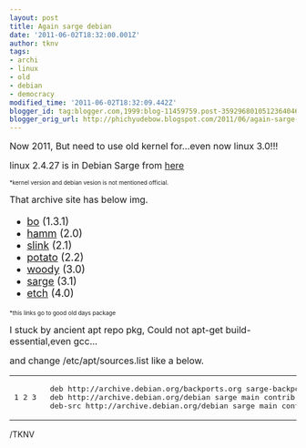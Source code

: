 ```yaml
---
layout: post
title: Again sarge debian
date: '2011-06-02T18:32:00.001Z'
author: tknv
tags:
- archi
- linux
- old
- debian
- democracy
modified_time: '2011-06-02T18:32:09.442Z'
blogger_id: tag:blogger.com,1999:blog-11459759.post-3592968010512364046
blogger_orig_url: http://phichyudebow.blogspot.com/2011/06/again-sarge-debian.html
---
```


<div class='posterous_autopost'><p><span style="font-size: medium;">Now 2011, But need to use old kernel for...even now linux 3.0!!!</span></p>  <p><span style="font-size: medium;">linux 2.4.27 is in Debian Sarge from <a href="http://cdimage.debian.org/cdimage/archive/">here</a></span></p>  <p><span style="font-size: x-small;">*kernel version and debian vesion is not mentioned official.</span></p>  <p><span style="font-size: medium;">That archive site has below img.</span></p>  <ul style="font-size: large;">  <li><span style="font-size: large;"><a href="http://archive.debian.net/bo/">bo</a> (1.3.1)</span></li>  <li><span style="font-size: large;"><a href="http://archive.debian.net/hamm/">hamm</a> (2.0)</span></li>  <li><span style="font-size: large;"><a href="http://archive.debian.net/slink/">slink</a> (2.1)</span></li>  <li><span style="font-size: large;"><a href="http://archive.debian.net/potato/">potato</a> (2.2)</span></li>  <li><span style="font-size: large;"><a href="http://archive.debian.net/woody/">woody</a> (3.0)</span></li>  <li><span style="font-size: large;"><a href="http://archive.debian.net/sarge/">sarge</a> (3.1)</span></li>  <li><span style="font-size: large;"><a href="http://archive.debian.net/etch/">etch</a> (4.0)</span></li>  </ul>  <p><span style="font-size: x-small;">*this links go to good old days package</span></p>  <p><span style="font-size: medium;">I stuck by ancient apt repo pkg, Could not apt-get build-essential,even gcc...</span></p>  <p><span style="font-size: medium;">and change /etc/apt/sources.list like a below.</span></p>  <p><span style="font-size: medium;"><div class="data type-text">  <table cellspacing="0" cellpadding="0"> <tr> <td> <pre class="line_numbers"><span rel="#L1" id="L1">1</span> <span rel="#L2" id="L2">2</span> <span rel="#L3" id="L3">3</span> </pre> </td> <td width="100%">   <div class="highlight"><pre /><div class="line" id="LC1">deb http://archive.debian.org/backports.org sarge-backports main</div><div class="line" id="LC2">deb http://archive.debian.org/debian sarge main contrib non-free</div><div class="line" id="LC3">deb-src http://archive.debian.org/debian sarge main contrib non-free</div></pre></div>   </td> </tr> </table>  </div></span></p></div><div class="blogger-post-footer">/TKNV</div>